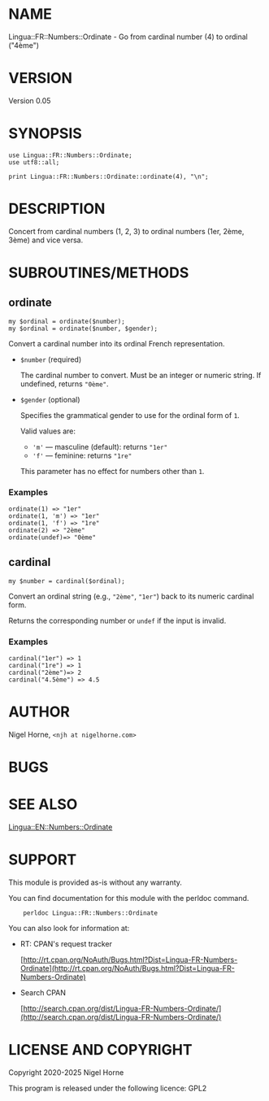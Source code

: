 # NAME

Lingua::FR::Numbers::Ordinate - Go from cardinal number (4) to ordinal ("4ème")

# VERSION

Version 0.05

# SYNOPSIS

    use Lingua::FR::Numbers::Ordinate;
    use utf8::all;

    print Lingua::FR::Numbers::Ordinate::ordinate(4), "\n";

# DESCRIPTION

Concert from cardinal numbers (1, 2, 3) to ordinal numbers (1er, 2ème, 3ème)
and vice versa.

# SUBROUTINES/METHODS

## ordinate

    my $ordinal = ordinate($number);
    my $ordinal = ordinate($number, $gender);

Convert a cardinal number into its ordinal French representation.

- `$number` (required)

    The cardinal number to convert. Must be an integer or numeric string. If undefined, returns `"0ème"`.

- `$gender` (optional)

    Specifies the grammatical gender to use for the ordinal form of `1`. 

    Valid values are:

    - `'m'` — masculine (default): returns `"1er"`
    - `'f'` — feminine: returns `"1re"`

    This parameter has no effect for numbers other than `1`.

### Examples

    ordinate(1) => "1er"
    ordinate(1, 'm') => "1er"
    ordinate(1, 'f') => "1re"
    ordinate(2) => "2ème"
    ordinate(undef)=> "0ème"

## cardinal

    my $number = cardinal($ordinal);

Convert an ordinal string (e.g., `"2ème"`, `"1er"`) back to its numeric cardinal form.

Returns the corresponding number or `undef` if the input is invalid.

### Examples

    cardinal("1er") => 1
    cardinal("1re") => 1
    cardinal("2ème")=> 2
    cardinal("4.5ème") => 4.5

# AUTHOR

Nigel Horne, `<njh at nigelhorne.com>`

# BUGS

# SEE ALSO

[Lingua::EN::Numbers::Ordinate](https://metacpan.org/pod/Lingua%3A%3AEN%3A%3ANumbers%3A%3AOrdinate)

# SUPPORT

This module is provided as-is without any warranty.

You can find documentation for this module with the perldoc command.

        perldoc Lingua::FR::Numbers::Ordinate

You can also look for information at:

- RT: CPAN's request tracker

    [http://rt.cpan.org/NoAuth/Bugs.html?Dist=Lingua-FR-Numbers-Ordinate](http://rt.cpan.org/NoAuth/Bugs.html?Dist=Lingua-FR-Numbers-Ordinate)

- Search CPAN

    [http://search.cpan.org/dist/Lingua-FR-Numbers-Ordinate/](http://search.cpan.org/dist/Lingua-FR-Numbers-Ordinate/)

# LICENSE AND COPYRIGHT

Copyright 2020-2025 Nigel Horne

This program is released under the following licence: GPL2
